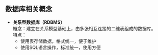 
## 数据库相关概念

- **关系型数据库（RDBMS）**  
概念：建立在关系模型基础上，由多张相互连接的二维表组成的数据库。  
特点：
    - 使用表存储数据，格式统一，便于维护
    - 使用SQL语言操作，标准统一，使用方便
